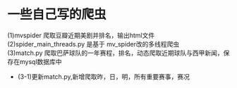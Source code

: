 # 一些自己写的爬虫
(1)mvspider 爬取豆瓣近期美剧并排名，输出html文件<br>
(2)spider_main_threads.py 是基于 mv_spider改的多线程爬虫<br>
(3)match.py 爬取巴萨球队的一年赛程，排名，动态爬取近期球队与西甲新闻，保存在mysql数据库中   
* (3-1)更新match.py,新增爬取昨，日，明，所有重要赛事，赛况


